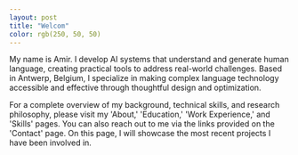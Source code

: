 ```yaml
---
layout: post
title: "Welcom"
color: rgb(250, 50, 50)
---
```

My name is Amir. I develop AI systems that understand and generate human language, creating practical tools to address real-world challenges. Based in Antwerp, Belgium, I specialize in making complex language technology accessible and effective through thoughtful design and optimization.

For a complete overview of my background, technical skills, and research philosophy, please visit my 'About,' 'Education,' 'Work Experience,' and 'Skills' pages. You can also reach out to me via the links provided on the 'Contact' page. On this page, I will showcase the most recent projects I have been involved in.
